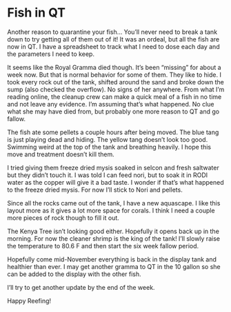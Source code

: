 # Fish in QT

Another reason to quarantine your fish...  You’ll never need to break a
tank down to try getting all of them out of it! It was an ordeal, but
all the fish are now in QT. I have a spreadsheet to track what I need to
dose each day and the parameters I need to keep. 

It seems like the Royal Gramma died though. It’s been “missing” for
about a week now. But that is normal behavior for some of them. They
like to hide. I took every rock out of the tank, shifted around the sand
and broke down the sump (also checked the overflow). No signs of her
anywhere. From what I’m reading online, the cleanup crew can make a
quick meal of a fish in no time and not leave any evidence. I’m assuming
that’s what happened. No clue what she may have died from, but probably
one more reason to QT and go fallow. 

The fish ate some pellets a couple hours after being moved. The blue
tang is just playing dead and hiding. The yellow tang doesn’t look too
good. Swimming weird at the top of the tank and breathing heavily. I
hope this move and treatment doesn’t kill them. 

I tried giving them freeze dried mysis soaked in selcon and fresh
saltwater but they didn’t touch it. I was told I can feed nori, but to
soak it in RODI water as the copper will give it a bad taste. I wonder
if that’s what happened to the freeze dried mysis. For now I’ll stick to
Nori and pellets. 

Since all the rocks came out of the tank, I have a new aquascape. I like
this layout more as it gives a lot more space for corals. I think I need
a couple more pieces of rock though to fill it out. 

The Kenya Tree isn’t looking good either. Hopefully it opens back up in
the morning. For now the cleaner shrimp is the king of the tank! I’ll
slowly raise the temperature to 80.6 F and then start the six week
fallow period. 

Hopefully come mid-November everything is back in the display tank and
healthier than ever. I may get another gramma to QT in the 10 gallon so
she can be added to the display with the other fish. 

I’ll try to get another update by the end of the week. 

Happy Reefing!
